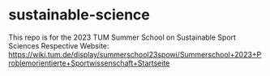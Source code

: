 # sustainable-science
This repo is for the 2023 TUM Summer School on Sustainable Sport Sciences
Respective Website: https://wiki.tum.de/display/summerschool23spowi/Summerschool+2023+Problemorientierte+Sportwissenschaft+Startseite
